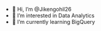 - 👋 Hi, I’m @Jikengohil26
- 👀 I’m interested in Data Analytics
- 🌱 I’m currently learning BigQuery


<!---
Osiris26/Osiris26 is a ✨ special ✨ repository because its `README.md` (this file) appears on your GitHub profile.
You can click the Preview link to take a look at your changes.
--->
